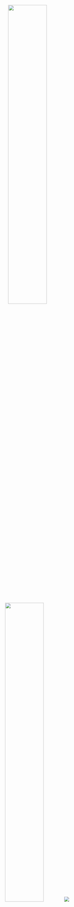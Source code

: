 <p align="center">
  <img height="50%" width="auto" src ="https://github-readme-stats.vercel.app/api?username=grantUser&show_icons=true&count_private=true&theme=darcula&hide_border=true&hide=issues,contribs&bg_color=00000000">
  <img height="50%" width="auto" src ="https://github-readme-stats.vercel.app/api/top-langs/?username=grantUser&layout=compact&hide_border=true&theme=darcula&bg_color=00000000&langs_count=6&hide=jupyter%20notebook,tex,css,php&exclude_repo=Pacman-AI">
  <img src ="https://github-readme-streak-stats.herokuapp.com?user=grantUser&theme=darcula&hide_border=true&background=FFFFFF00">
  <br>
</p>
